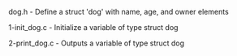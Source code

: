 dog.h          - Define a struct 'dog' with name, age, and owner elements

1-init_dog.c   - Initialize a variable of type struct dog

2-print_dog.c  - Outputs a variable of type struct dog



